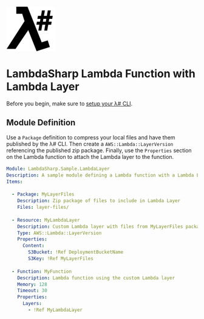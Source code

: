 ![λ#](../../src/DocFx/images/LambdaSharpLogo.png)

# LambdaSharp Lambda Function with Lambda Layer

Before you begin, make sure to [setup your λ# CLI](https://lambdasharp.net/articles/Setup.html).

## Module Definition

Use a `Package` definition to compress your local files and have them published by the λ# CLI. Then create a `AWS::Lambda::LayerVersion` referencing the published zip package. Finally, use the `Properties` section on the Lambda function to attach the Lambda layer to the function.

```yaml
Module: LambdaSharp.Sample.LambdaLayer
Description: A sample module defining a Lambda function with a Lambda Layer
Items:

  - Package: MyLayerFiles
    Description: Zip package of files to include in Lambda Layer
    Files: layer-files/

  - Resource: MyLambdaLayer
    Description: Custom Lambda layer with files from MyLayerFiles package
    Type: AWS::Lambda::LayerVersion
    Properties:
      Content:
        S3Bucket: !Ref DeploymentBucketName
        S3Key: !Ref MyLayerFiles

  - Function: MyFunction
    Description: Lambda function using the custom Lambda layer
    Memory: 128
    Timeout: 30
    Properties:
      Layers:
        - !Ref MyLambdaLayer
```

